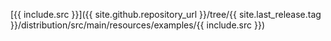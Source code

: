 [{{ include.src }}]({{ site.github.repository_url }}/tree/{{ site.last_release.tag }}/distribution/src/main/resources/examples/{{ include.src }})
